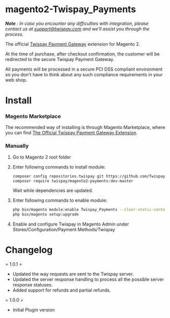 magento2-Twispay_Payments
=========================

***Note** :  In case you encounter any difficulties with integration, please contact us at support@twispay.com and we'll assist you through the process.*


The official [Twispay Payment Gateway][twispay] extension for Magento 2.

At the time of purchase, after checkout confirmation, the customer will be redirected to the secure Twispay Payment Gateway.

All payments will be processed in a secure PCI DSS compliant environment so you don't have to think about any such compliance requirements in your web shop.

Install
=======

### Magento Marketplace

The recommended way of installing is through Magento Marketplace, where you can
find [The Official Twispay Payment Gateway Extension](https://marketplace.magento.com/twispay-module-payments.html).

### Manually

1. Go to Magento 2 root folder

2. Enter following commands to install module:

    ```bash
    composer config repositories.twispay git https://github.com/Twispay/magento2.git
    composer require twispay/magento2-payments:dev-master
    ```
   Wait while dependencies are updated.

3. Enter following commands to enable module:

    ```bash
    php bin/magento module:enable Twispay_Payments --clear-static-content
    php bin/magento setup:upgrade
    ```
4. Enable and configure Twispay in Magento Admin under Stores/Configuration/Payment Methods/Twispay

Changelog
=========

= 1.0.1 =
* Updated the way requests are sent to the Twispay server.
* Updated the server response handling to process all the possible server response statuses.
* Added support for refunds and partial refunds.

= 1.0.0 =
* Initial Plugin version

<!-- Other Notes
===========

A functional description of the extension can be found on the [wiki page][doc]  -->

[twispay]: http://twispay.com/
[marketplace]: https://marketplace.magento.com/twispay-magento2-payments.html
[doc]: https://twis.li/2spt8rx
